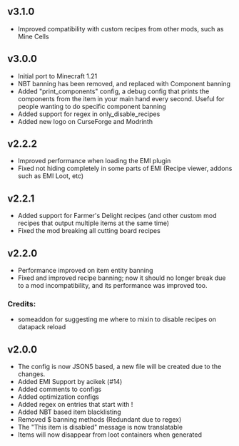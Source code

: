 ## v3.1.0
- Improved compatibility with custom recipes from other mods, such as Mine Cells

## v3.0.0
- Initial port to Minecraft 1.21
- NBT banning has been removed, and replaced with Component banning
- Added "print_components" config, a debug config that prints the components from the item in your main hand every second. Useful for people wanting to do specific component banning
- Added support for regex in only_disable_recipes
- Added new logo on CurseForge and Modrinth

## v2.2.2
- Improved performance when loading the EMI plugin
- Fixed not hiding completely in some parts of EMI (Recipe viewer, addons such as EMI Loot, etc)

## v2.2.1
- Added support for Farmer's Delight recipes (and other custom mod recipes that output multiple items at the same time)
- Fixed the mod breaking all cutting board recipes

## v2.2.0
- Performance improved on item entity banning
- Fixed and improved recipe banning; now it should no longer break due to a mod incompatibility, and its performance was improved too.

### Credits:
- someaddon for suggesting me where to mixin to disable recipes on datapack reload

## v2.0.0

- The config is now JSON5 based, a new file will be created due to the changes.
- Added EMI Support by acikek (#14)
- Added comments to configs
- Added optimization configs
- Added regex on entries that start with !
- Added NBT based item blacklisting
- Removed $ banning methods (Redundant due to regex)
- The "This item is disabled" message is now translatable
- Items will now disappear from loot containers when generated
